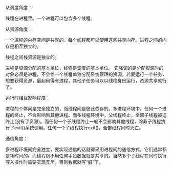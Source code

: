 从调度角度：

线程在进程里。一个进程可以包含多个线程。



从资源角度：

一个进程的内存空间是共享的，每个线程都可以使用这些共享内存。进程之间的内存是相互独立的。

线程之间栈资源是独立的。



进程是资源分配的基本单位，线程是调度的基本单位。  它强调的是分配资源时的对象必须是进程，不会给一个线程单独分配系统管理的资源。若要运行一个任务，想要获得资源，最起码得有进程，其他子任务可以以线程身份运行，资源共享就行了。 



运行时相互影响程度：

进程的个体间是完全独立的，而线程间是彼此依存的。多进程环境中，任何一个进程的终止，不会影响到其他进程。而多线程环境中，父线程终止，全部子线程被迫终止(没有了资源)。而任何一个子线程终止一般不会影响其他线程，除非子线程执行了exit()系统调用。任何一个子线程执行exit()，全部线程同时灭亡。 



通信角度：

多进程环境间完全独立，要实现通信的话就得采用进程间的通信方式，它们通常都是耗时间的。而线程则不用任何手段数据就是共享的。当然多个子线程在同时执行写入操作时需要实现互斥，否则数据就写“脏”了。 
